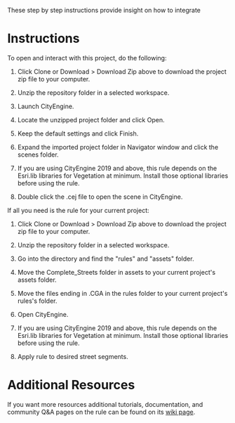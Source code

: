 These step by step instructions provide insight on how to integrate 

# Instructions
To open and interact with this project, do the following:
1.	Click Clone or Download > Download Zip above to download the project zip file to your computer.

2.	Unzip the repository folder in a selected workspace.

3.	Launch CityEngine.

4.	Locate the unzipped project folder and click Open.

5.	Keep the default settings and click Finish.

6.	Expand the imported project folder in Navigator window and click the scenes folder.

7.	If you are using CityEngine 2019 and above, this rule depends on the Esri.lib libraries for Vegetation at minimum. Install those optional libraries before using the rule. 

8.	Double click the .cej file to open the scene in CityEngine.

If all you need is the rule for your current project: 
1.	Click Clone or Download > Download Zip above to download the project zip file to your computer.

2.	Unzip the repository folder in a selected workspace.

3.	Go into the directory and find the "rules" and "assets" folder. 

4.	Move the Complete_Streets folder in assets to your current project's assets folder. 

5.	Move the files ending in .CGA in the rules folder to your current project's rules's folder.

6.	Open CityEngine. 

7.	If you are using CityEngine 2019 and above, this rule depends on the Esri.lib libraries for Vegetation at minimum. Install those optional libraries before using the rule. 

8.	Apply rule to desired street segments.


# Additional Resources

If you want more resources additional tutorials, documentation, and community Q&A pages on the rule can be found on its [wiki page](https://github.com/d-wasserman/Complete_Street_Rule/wiki/Complete-Street-Rule-Wiki). 